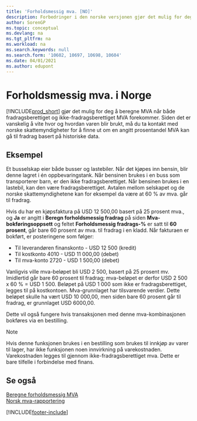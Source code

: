 ```yaml
---
title: 'Forholdsmessig mva. [NO]'
description: Forbedringer i den norske versjonen gjør det mulig for deg å beregne MVA når både fradragsberettiget og ikke-fradragsberettiget MVA forekommer.
author: SorenGP
ms.topic: conceptual
ms.devlang: na
ms.tgt_pltfrm: na
ms.workload: na
ms.search.keywords: null
ms.search.form: '10602, 10697, 10698, 10604'
ms.date: 04/01/2021
ms.author: edupont
---
```

# <a name="proportional-vat-in-norway" />Forholdsmessig mva. i Norge
[!INCLUDE[prod_short](../../includes/prod_short.md)] gjør det mulig for deg å beregne MVA når både fradragsberettiget og ikke-fradragsberettiget MVA forekommer. Siden det er vanskelig å vite hvor og hvordan varen blir brukt, må du ta kontakt med norske skattemyndigheter for å finne ut om en angitt prosentandel MVA kan gå til fradrag basert på historiske data.  

## <a name="example" />Eksempel
Et busselskap eier både busser og lastebiler. Når det kjøpes inn bensin, blir denne lagret i én oppbevaringstank. Når bensinen brukes i en buss som transporterer barn, er den ikke fradragsberettiget. Når bensinen brukes i en lastebil, kan den være fradragsberettiget. Avtalen mellom selskapet og de norske skattemyndighetene kan for eksempel da være at 60 % av mva. går til fradrag.  

Hvis du har en kjøpsfaktura på USD 12 500,00 basert på 25 prosent mva., og **Ja** er angitt i **Beregn forholdsmessig fradrag** på siden **Mva-bokføringsoppsett** og feltet **Forholdsmessig fradrags-%** er satt til **60 prosent**, går bare 60 prosent av mva. til fradrag i en kladd. Når fakturaen er bokført, er posteringene som følger:  

- Til leverandøren finanskonto - USD 12 500 (kredit)  
- Til kostkonto 4010 - USD 11 000,00 (debet)  
- Til mva-konto 2720 - USD 1 500,00 (debet)  

Vanligvis ville mva-beløpet bli USD 2 500, basert på 25 prosent mv. Imidlertid går bare 60 prosent til fradrag; mva-beløpet er derfor USD 2 500 x 60 % = USD 1 500. Beløpet på USD 1 000 som ikke er fradragsberettiget, legges til på kostkontoen. Mva-grunnlaget har tilsvarende verdier. Dette beløpet skulle ha vært USD 10 000,00, men siden bare 60 prosent går til fradrag, er grunnlaget USD 6000,00.  

Dette vil også fungere hvis transaksjonen med denne mva-kombinasjonen bokføres via en bestilling.  

> [!NOTE]  
>  Hvis denne funksjonen brukes i en bestilling som brukes til innkjøp av varer til lager, har ikke funksjonen noen innvirkning på varekostnaden. Varekostnaden legges til gjennom ikke-fradragsberettiget mva. Dette er bare tilfelle i forbindelse med finans.  

## <a name="see-also" />Se også
 [Beregne forholdsmessig MVA](how-to-calculate-proportional-vat.md)   
 [Norsk mva-rapportering](norwegian-vat-reporting.md)


[!INCLUDE[footer-include](../../includes/footer-banner.md)]
